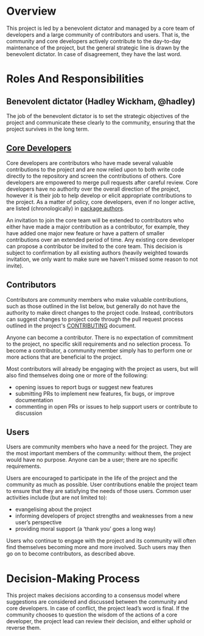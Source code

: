 <!-- This is heavily adapted version of
the Benevolent dictator governance model by Ross
Gardler and Gabriel Hanganu licensed under a Creative Commons 
Attribution-ShareAlike 4.0 International License. -->

# Overview
This project is led by a benevolent dictator and managed by a core team of developers and a large community of contributors and users. That is, the community and core developers actively contribute to the day-to-day maintenance of the project, but the general strategic line is drawn by the benevolent dictator. In case of disagreement, they have the last word.

# Roles And Responsibilities
## Benevolent dictator (Hadley Wickham, @hadley)
The job of the benevolent dictator is to set the strategic objectives of the project and communicate these clearly to the community, ensuring that the project survives in the long term. 

## [Core Developers](https://github.com/orgs/tidyverse/teams/ggplot2)
Core developers are contributors who have made several valuable contributions to the project and are now relied upon to both write code directly to the repository and screen the contributions of others. Core developers are empowered to merge pull requests after careful review. Core developers have no authority over the overall direction of the project, however it is their job to help develop or elicit appropriate contributions to the project. As a matter of policy, core developers, even if no longer active, are listed (chronologically) in [package authors](https://ggplot2.tidyverse.org/authors.html).

An invitation to join the core team will be extended to contributors who either have made a major contribution as a contributor, for example, they have added one major new feature or have a pattern of smaller contributions over an extended period of time. Any existing core developer can propose a contributor be invited to the core team. This decision is subject to confirmation by all existing authors (heavily weighted towards invitation, we only want to make sure we haven't missed some reason to not invite). 

## Contributors
Contributors are community members who make valuable contributions, such as those outlined in the list below, but generally do not have the authority to make direct changes to the project code. Instead, contributors can suggest changes to project code through the pull request process outlined in the project's [CONTRIBUTING](https://github.com/tidyverse/ggplot2/blob/master/CONTRIBUTING.md) document. 

Anyone can become a contributor. There is no expectation of commitment to the project, no specific skill requirements and no selection process. To become a contributor, a community member simply has to perform one or more actions that are beneficial to the project.

Most contributors will already be engaging with the project as users, but will also find themselves doing one or more of the following:

- opening issues to report bugs or suggest new features
- submitting PRs to implement new features, fix bugs, or improve documentation
- commenting in open PRs or issues to help support users or contribute to discussion

## Users
Users are community members who have a need for the project. They are the most important members of the community: without them, the project would have no purpose. Anyone can be a user; there are no specific requirements.

Users are encouraged to participate in the life of the project and the community as much as possible. User contributions enable the project team to ensure that they are satisfying the needs of those users. Common user activities include (but are not limited to):

- evangelising about the project
- informing developers of project strengths and weaknesses from a new user’s perspective
- providing moral support (a ‘thank you’ goes a long way)

Users who continue to engage with the project and its community will often find themselves becoming more and more involved. Such users may then go on to become contributors, as described above.

# Decision-Making Process
This project makes decisions according to a consensus model where suggestions
are considered and discussed between the community and core developers. In case 
of conflict, the project lead’s word is final. If the community chooses to question
the wisdom of the actions of a core developer, the project lead can review their
decision, and either uphold or reverse them.
